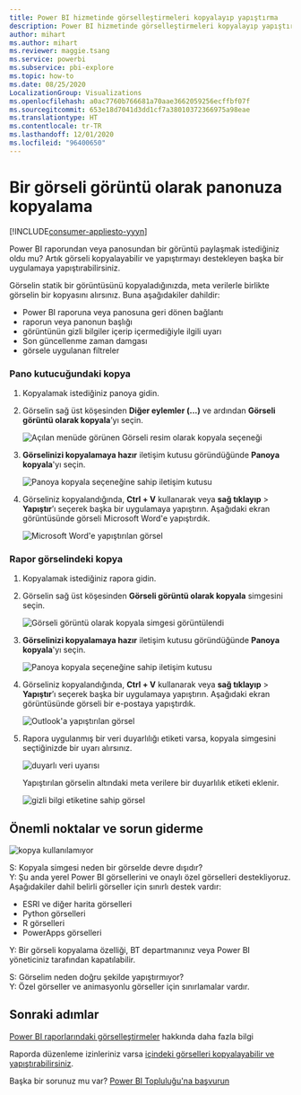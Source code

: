 ```yaml
---
title: Power BI hizmetinde görselleştirmeleri kopyalayıp yapıştırma
description: Power BI hizmetinde görselleştirmeleri kopyalayıp yapıştırma
author: mihart
ms.author: mihart
ms.reviewer: maggie.tsang
ms.service: powerbi
ms.subservice: pbi-explore
ms.topic: how-to
ms.date: 08/25/2020
LocalizationGroup: Visualizations
ms.openlocfilehash: a0ac7760b766681a70aae3662059256ecffbf07f
ms.sourcegitcommit: 653e18d7041d3dd1cf7a38010372366975a98eae
ms.translationtype: HT
ms.contentlocale: tr-TR
ms.lasthandoff: 12/01/2020
ms.locfileid: "96400650"
---
```

# <a name="copy-a-visual-as-an-image-to-your-clipboard"></a>Bir görseli görüntü olarak panonuza kopyalama

[!INCLUDE[consumer-appliesto-yyyn](../includes/consumer-appliesto-yyyn.md)]

Power BI raporundan veya panosundan bir görüntü paylaşmak istediğiniz oldu mu? Artık görseli kopyalayabilir ve yapıştırmayı destekleyen başka bir uygulamaya yapıştırabilirsiniz. 

Görselin statik bir görüntüsünü kopyaladığınızda, meta verilerle birlikte görselin bir kopyasını alırsınız. Buna aşağıdakiler dahildir:
* Power BI raporuna veya panosuna geri dönen bağlantı
* raporun veya panonun başlığı
* görüntünün gizli bilgiler içerip içermediğiyle ilgili uyarı
* Son güncellenme zaman damgası
* görsele uygulanan filtreler

### <a name="copy-from-a-dashboard-tile"></a>Pano kutucuğundaki kopya

1. Kopyalamak istediğiniz panoya gidin.

2. Görselin sağ üst köşesinden **Diğer eylemler (...)** ve ardından **Görseli görüntü olarak kopyala**’yı seçin. 

    ![Açılan menüde görünen Görseli resim olarak kopyala seçeneği](media/end-user-copy-paste/power-bi-copy-dashboard.png)

3. **Görselinizi kopyalamaya hazır** iletişim kutusu göründüğünde **Panoya kopyala**'yı seçin.

    ![Panoya kopyala seçeneğine sahip iletişim kutusu](media//end-user-copy-paste/power-bi-copied.png)

4. Görseliniz kopyalandığında, **Ctrl + V** kullanarak veya **sağ tıklayıp** > **Yapıştır**’ı seçerek başka bir uygulamaya yapıştırın. Aşağıdaki ekran görüntüsünde görseli Microsoft Word'e yapıştırdık. 

    ![Microsoft Word'e yapıştırılan görsel](media//end-user-copy-paste/power-bi-paste-word.png)

### <a name="copy-from-a-report-visual"></a>Rapor görselindeki kopya 

1. Kopyalamak istediğiniz rapora gidin.

2. Görselin sağ üst köşesinden **Görseli görüntü olarak kopyala** simgesini seçin. 

    ![Görseli görüntü olarak kopyala simgesi görüntülendi](media/end-user-copy-paste/power-bi-copy-icon.png)

3. **Görselinizi kopyalamaya hazır** iletişim kutusu göründüğünde **Panoya kopyala**'yı seçin.

    ![Panoya kopyala seçeneğine sahip iletişim kutusu](media//end-user-copy-paste/power-bi-copied.png)


4. Görseliniz kopyalandığında, **Ctrl + V** kullanarak veya **sağ tıklayıp** > **Yapıştır**’ı seçerek başka bir uygulamaya yapıştırın. Aşağıdaki ekran görüntüsünde görseli bir e-postaya yapıştırdık.

    ![Outlook'a yapıştırılan görsel](media//end-user-copy-paste/power-bi-copy-email.png)

5. Rapora uygulanmış bir veri duyarlılığı etiketi varsa, kopyala simgesini seçtiğinizde bir uyarı alırsınız.  

    ![duyarlı veri uyarısı](media//end-user-copy-paste/power-bi-sensitive.png)

    Yapıştırılan görselin altındaki meta verilere bir duyarlılık etiketi eklenir. 

    ![gizli bilgi etiketine sahip görsel](media//end-user-copy-paste/power-bi-confidential.png)



## <a name="considerations-and-troubleshooting"></a>Önemli noktalar ve sorun giderme

   ![kopya kullanılamıyor](media//end-user-copy-paste/power-bi-copy-grey.png)


S: Kopyala simgesi neden bir görselde devre dışıdır?    
Y: Şu anda yerel Power BI görsellerini ve onaylı özel görselleri destekliyoruz. Aşağıdakiler dahil belirli görseller için sınırlı destek vardır: 
- ESRI ve diğer harita görselleri 
- Python görselleri 
- R görselleri 
- PowerApps görselleri   

Y: Bir görseli kopyalama özelliği, BT departmanınız veya Power BI yöneticiniz tarafından kapatılabilir.


S: Görselim neden doğru şekilde yapıştırmıyor?    
Y: Özel görseller ve animasyonlu görseller için sınırlamalar vardır. 



## <a name="next-steps"></a>Sonraki adımlar
[Power BI raporlarındaki görselleştirmeler](end-user-visual-type.md) hakkında daha fazla bilgi

Raporda düzenleme izinleriniz varsa [içindeki görselleri kopyalayabilir ve yapıştırabilirsiniz](../visuals/power-bi-visualization-copy-paste.md). 

Başka bir sorunuz mu var? [Power BI Topluluğu'na başvurun](https://community.powerbi.com/)

